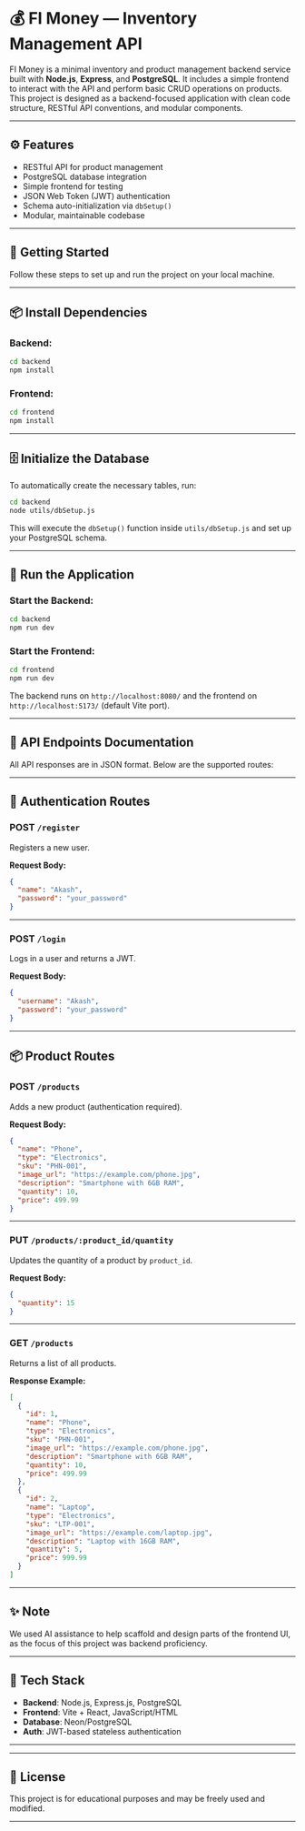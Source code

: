 # 💰 FI Money — Inventory Management API

FI Money is a minimal inventory and product management backend service built with **Node.js**, **Express**, and **PostgreSQL**. It includes a simple frontend to interact with the API and perform basic CRUD operations on products. This project is designed as a backend-focused application with clean code structure, RESTful API conventions, and modular components.

---

## ⚙️ Features

- RESTful API for product management
- PostgreSQL database integration
- Simple frontend for testing
- JSON Web Token (JWT) authentication
- Schema auto-initialization via `dbSetup()`
- Modular, maintainable codebase

---

## 🚀 Getting Started

Follow these steps to set up and run the project on your local machine.

---

## 📦 Install Dependencies

### Backend:

```bash
cd backend
npm install
```

### Frontend:

```bash
cd frontend
npm install
```

---

## 🗄️ Initialize the Database

To automatically create the necessary tables, run:

```bash
cd backend
node utils/dbSetup.js
```

This will execute the `dbSetup()` function inside `utils/dbSetup.js` and set up your PostgreSQL schema.

---

## 🧪 Run the Application

### Start the Backend:

```bash
cd backend
npm run dev
```

### Start the Frontend:

```bash
cd frontend
npm run dev
```

The backend runs on `http://localhost:8080/` and the frontend on `http://localhost:5173/` (default Vite port).

---

## 📡 API Endpoints Documentation

All API responses are in JSON format. Below are the supported routes:

---

## 🔐 Authentication Routes

### POST `/register`

Registers a new user.

**Request Body:**

```json
{
  "name": "Akash",
  "password": "your_password"
}
```

---

### POST `/login`

Logs in a user and returns a JWT.

**Request Body:**

```json
{
  "username": "Akash",
  "password": "your_password"
}
```

---

## 📦 Product Routes

### POST `/products`

Adds a new product (authentication required).

**Request Body:**

```json
{
  "name": "Phone",
  "type": "Electronics",
  "sku": "PHN-001",
  "image_url": "https://example.com/phone.jpg",
  "description": "Smartphone with 6GB RAM",
  "quantity": 10,
  "price": 499.99
}
```

---

### PUT `/products/:product_id/quantity`

Updates the quantity of a product by `product_id`.

**Request Body:**

```json
{
  "quantity": 15
}
```

---

### GET `/products`

Returns a list of all products.

**Response Example:**

```json
[
  {
    "id": 1,
    "name": "Phone",
    "type": "Electronics",
    "sku": "PHN-001",
    "image_url": "https://example.com/phone.jpg",
    "description": "Smartphone with 6GB RAM",
    "quantity": 10,
    "price": 499.99
  },
  {
    "id": 2,
    "name": "Laptop",
    "type": "Electronics",
    "sku": "LTP-001",
    "image_url": "https://example.com/laptop.jpg",
    "description": "Laptop with 16GB RAM",
    "quantity": 5,
    "price": 999.99
  }
]
```

---

## ✨ Note

We used AI assistance to help scaffold and design parts of the frontend UI, as the focus of this project was backend proficiency.

---

## 🧠 Tech Stack

* **Backend**: Node.js, Express.js, PostgreSQL
* **Frontend**: Vite + React, JavaScript/HTML
* **Database**: Neon/PostgreSQL
* **Auth**: JWT-based stateless authentication

---

---

## 📜 License

This project is for educational purposes and may be freely used and modified.

---
